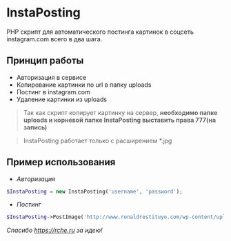 # InstaPosting
PHP скрипт для автоматического постинга картинок в соцсеть instagram.com всего в два шага.

## Принцип работы

- Авторизация в сервисе
- Копирование картинки по url в папку uploads
- Постинг в instagram.com
- Удаление картинки из uploads

>Так как скрипт копирует картинку на сервер, **необходимо папке uploads и корневой папке InstaPosting выставить права 777(на запись)**

>InstaPosting работает только с расширением *.jpg

## Пример использования

- *Авторизация*
```php
$InstaPosting = new InstaPosting('username', 'password');
```

- *Постинг*
```php
$InstaPosting->PostImage('http://www.ronaldrestituyo.com/wp-content/uploads/2016/10/Instagram_Logo1.jpg', 'Привет, Instagram');
```




*Спасибо https://rche.ru за идею!*